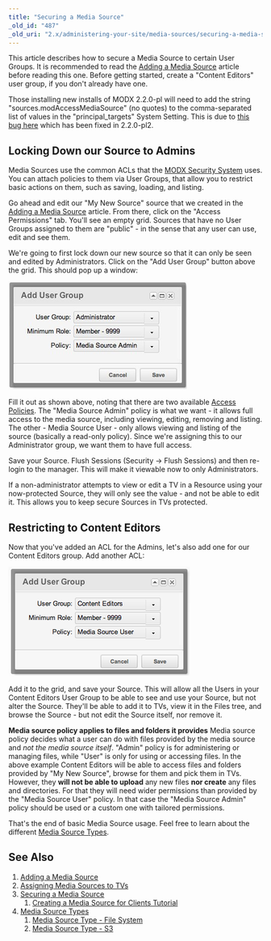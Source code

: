 ```yaml
---
title: "Securing a Media Source"
_old_id: "487"
_old_uri: "2.x/administering-your-site/media-sources/securing-a-media-source"
---
```


This article describes how to secure a Media Source to certain User Groups. It is recommended to read the [Adding a Media Source](building-sites/media-sources/creating "Adding a Media Source") article before reading this one. Before getting started, create a "Content Editors" user group, if you don't already have one.

Those installing new installs of MODX 2.2.0-pl will need to add the string "sources.modAccessMediaSource" (no quotes) to the comma-separated list of values in the "principal\_targets" System Setting. This is due to [this bug here](http://bugs.modx.com/issues/6470) which has been fixed in 2.2.0-pl2.

## Locking Down our Source to Admins

Media Sources use the common ACLs that the [MODX Security System](building-sites/client-proofing/security "Security") uses. You can attach policies to them via User Groups, that allow you to restrict basic actions on them, such as saving, loading, and listing.

Go ahead and edit our "My New Source" source that we created in the [Adding a Media Source](building-sites/media-sources/creating "Adding a Media Source") article. From there, click on the "Access Permissions" tab. You'll see an empty grid. Sources that have no User Groups assigned to them are "public" - in the sense that any user can use, edit and see them.

We're going to first lock down our new source so that it can only be seen and edited by Administrators. Click on the "Add User Group" button above the grid. This should pop up a window:

![](20110907-jje3b536kann962u778as3gxj5.jpeg)

Fill it out as shown above, noting that there are two available [Access Policies](building-sites/client-proofing/security/policies "Policies"). The "Media Source Admin" policy is what we want - it allows full access to the media source, including viewing, editing, removing and listing. The other - Media Source User - only allows viewing and listing of the source (basically a read-only policy). Since we're assigning this to our Administrator group, we want them to have full access.

Save your Source. Flush Sessions (Security -> Flush Sessions) and then re-login to the manager. This will make it viewable now to only Administrators.

If a non-administrator attempts to view or edit a TV in a Resource using your now-protected Source, they will only see the value - and not be able to edit it. This allows you to keep secure Sources in TVs protected.

## Restricting to Content Editors

Now that you've added an ACL for the Admins, let's also add one for our Content Editors group. Add another ACL:

![](screen+shot+2011-09-07+at+3.54.11+pm.png)

Add it to the grid, and save your Source. This will allow all the Users in your Content Editors User Group to be able to see and use your Source, but not alter the Source. They'll be able to add it to TVs, view it in the Files tree, and browse the Source - but not edit the Source itself, nor remove it.

**Media source policy applies to files and folders it provides**
Media source policy decides what a user can do with files provided by the media source and _not the media source itself_. "Admin" policy is for administering or managing files, while "User" is only for using or accessing files. In the above example Content Editors will be able to access files and folders provided by "My New Source", browse for them and pick them in TVs. However, they **will not be able to upload** any new files **nor create** any files and directories. For that they will need wider permissions than provided by the "Media Source User" policy. In that case the "Media Source Admin" policy should be used or a custom one with tailored permissions.

That's the end of basic Media Source usage. Feel free to learn about the different [Media Source Types](building-sites/media-sources/types "Media Source Types").

## See Also

1. [Adding a Media Source](building-sites/media-sources/creating)
2. [Assigning Media Sources to TVs](building-sites/media-sources/assigning-to-tvs)
3. [Securing a Media Source](building-sites/media-sources/securing)
   1. [Creating a Media Source for Clients Tutorial](building-sites/media-sources/securing/clients-tutorial)
4. [Media Source Types](building-sites/media-sources/types)
   1. [Media Source Type - File System](building-sites/media-sources/types/media-source-type-file-system)
   2. [Media Source Type - S3](building-sites/media-sources/types/media-source-type-s3)
